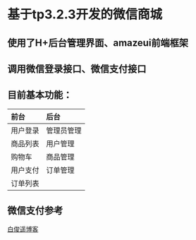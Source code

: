 # 基于tp3.2.3开发的微信商城

## 使用了H+后台管理界面、amazeui前端框架

## 调用微信登录接口、微信支付接口

## 目前基本功能：

|前台|后台|
|:---|:---|
|用户登录|管理员管理|
|商品列表|用户管理|
|购物车|商品管理|
|用户支付|订单管理|
|订单列表||

## 微信支付参考
[白俊遥博客](https://baijunyao.com/article/78)
